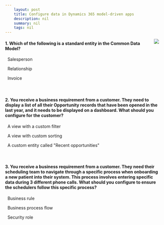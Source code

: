 ```yaml
---
    layout: post
    title: Configure data in Dynamics 365 model-driven apps 
    description: nil
    summary: nil
    tags: nil
---
```



 <a target="_blank" href="https://docs.microsoft.com/en-us/learn/modules/configure-data-dynamics-365-model-driven-apps/6-knowledge-check/"><i class="fas fa-external-link-alt"></i> </a>
 <img align="right" src="https://docs.microsoft.com/en-us/learn/achievements/configure-data-dynamics-365-model-driven-apps.svg">
####  1. Which of the following is a standard entity in the Common Data Model?


<i class='far fa-square'></i> &nbsp;&nbsp;Salesperson

<i class='far fa-square'></i> &nbsp;&nbsp;Relationship

<i class='fas fa-check-square' style='color: Dodgerblue;'></i> &nbsp;&nbsp;Invoice
<br />
<br />
<br />

####  2. You receive a business requirement from a customer. They need to display a list of all their Opportunity records that have been opened in the last year, and it needs to be displayed on a dashboard. What should you configure for the customer?


<i class='fas fa-check-square' style='color: Dodgerblue;'></i> &nbsp;&nbsp;A view with a custom filter

<i class='far fa-square'></i> &nbsp;&nbsp;A view with custom sorting

<i class='far fa-square'></i> &nbsp;&nbsp;A custom entity called "Recent opportunities"
<br />
<br />
<br />

####  3. You receive a business requirement from a customer. They need their scheduling team to navigate through a specific process when onboarding a new patient into their system. This process involves entering specific data during 3 different phone calls. What should you configure to ensure the schedulers follow this specific process?


<i class='far fa-square'></i> &nbsp;&nbsp;Business rule

<i class='fas fa-check-square' style='color: Dodgerblue;'></i> &nbsp;&nbsp;Business process flow

<i class='far fa-square'></i> &nbsp;&nbsp;Security role
<br />
<br />
<br />
